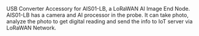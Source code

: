 USB Converter Accessory for AIS01-LB, a LoRaWAN AI Image End Node. AIS01-LB has a camera and AI processor in the probe. It can take photo, analyze the photo to get digital reading and send the info to IoT server via LoRaWAN Network.

